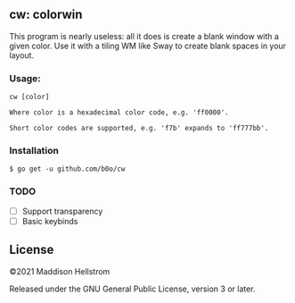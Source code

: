cw: colorwin
------------

This program is nearly useless: all it does is create a blank window with a
given color. Use it with a tiling WM like Sway to create blank spaces in your
layout.

### Usage:

```
cw [color]

Where color is a hexadecimal color code, e.g. 'ff0000'.

Short color codes are supported, e.g. 'f7b' expands to 'ff777bb'.
```

### Installation

```
$ go get -u github.com/b0o/cw
```


### TODO

- [ ] Support transparency
- [ ] Basic keybinds

## License

&copy;2021 Maddison Hellstrom

Released under the GNU General Public License, version 3 or later.

